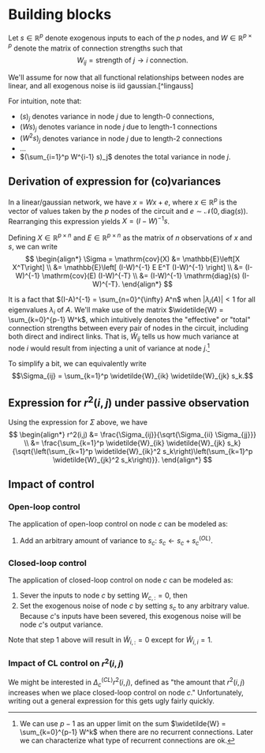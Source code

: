 # Building blocks

Let $s \in \mathbb{R}^p$ denote exogenous inputs to each of the $p$ nodes, and $W \in \mathbb{R}^{p \times p}$ denote the matrix of connection strengths such that $$W_{ij} = \text{strength of $j \rightarrow i$ connection}.$$

We'll assume for now that all functional relationships between nodes are linear, and all exogenous noise is iid gaussian.[^lingauss]

For intuition, note that:
 - $(s)_j$ denotes variance in node $j$ due to length-0 connections,
 - $(W s)_j$ denotes variance in node $j$ due to length-1 connections
 - $(W^2 s)_j$ denotes variance in node $j$ due to length-2 connections
 - ...
 - $(\sum_{i=1}^p W^{i-1} s)_j$ denotes the total variance in node $j$.

## Derivation of expression for (co)variances

In a linear/gaussian network, we have $x = Wx + e$, where $x \in \mathbb{R}^p$ is the vector of values taken by the $p$ nodes of the circuit and $e \sim \mathcal{N}(0,\mathrm{diag}(s))$. Rearranging this expression yields $X = (I-W)^{-1} s$.

Defining $X \in \mathbb{R}^{p \times n}$ and $E \in \mathbb{R}^{p \times n}$ as the matrix of $n$ observations of $x$ and $s$, we can write
$$
\begin{align*}
\Sigma = \mathrm{cov}(X) &= \mathbb{E}\left[X X^T\right] \\
&= \mathbb{E}\left[ (I-W)^{-1} E E^T (I-W)^{-1} \right] \\
&= (I-W)^{-1} \mathrm{cov}(E) (I-W)^{-T} \\
&= (I-W)^{-1} \mathrm{diag}(s) (I-W)^{-T}.
\end{align*}
$$

It is a fact that $(I-A)^{-1} = \sum_{n=0}^{\infty} A^n$ when $|\lambda_i(A)| < 1$ for all eigenvalues $\lambda_i$ of $A$. We'll make use of the matrix $\widetilde{W} = \sum_{k=0}^{p-1} W^k$, which intuitively denotes the "effective" or "total" connection strengths between every pair of nodes in the circuit, including both direct and indirect links. That is, $\widetilde{W}_{ij}$ tells us how much variance at node $i$ would result from injecting a unit of variance at node $j$.[^sumlim]

To simplify a bit, we can equivalently write $$\Sigma_{ij} = \sum_{k=1}^p \widetilde{W}_{ik} \widetilde{W}_{jk} s_k.$$

## Expression for $r^2(i,j)$ under passive observation

Using the expression for $\Sigma$ above, we have
$$
\begin{align*}
r^2(i,j) &= \frac{\Sigma_{ij}}{\sqrt{\Sigma_{ii} \Sigma_{jj}}} \\
&= \frac{\sum_{k=1}^p \widetilde{W}_{ik} \widetilde{W}_{jk} s_k}{\sqrt{\left(\sum_{k=1}^p \widetilde{W}_{ik}^2 s_k\right)\left(\sum_{k=1}^p \widetilde{W}_{jk}^2 s_k\right)}}.
\end{align*}
$$

## Impact of control

### Open-loop control

The application of open-loop control on node $c$ can be modeled as:
1. Add an arbitrary amount of variance to $s_c$: $s_c \leftarrow s_c + s_c^{(OL)}$.

### Closed-loop control

The application of closed-loop control on node $c$ can be modeled as:
1. Sever the inputs to node $c$ by setting $W_{c,:} = 0$, then
2. Set the exogenous noise of node $c$ by setting $s_c$ to any arbitrary value. Because $c$'s inputs have been severed, this exogenous noise will be node $c$'s output variance.

Note that step 1 above will result in $\widetilde{W}_{i,:} = 0$ except for $\widetilde{W}_{i,i} = 1$.

### Impact of CL control on $r^2(i,j)$

We might be interested in $\Delta_c^{(CL)}r^2(i,j)$, defined as "the amount that $r^2(i,j)$ increases when we place closed-loop control on node $c$." Unfortunately, writing out a general expression for this gets ugly fairly quickly.

[^sumlim]: We can use $p-1$ as an upper limit on the sum $\widetilde{W} = \sum_{k=0}^{p-1} W^k$ when there are no recurrent connections. Later we can characterize what type of recurrent connections are ok.
